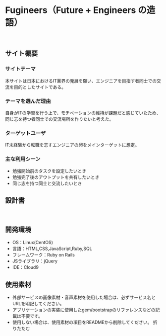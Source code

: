 # Fugineers（Future + Engineers の造語）
​
## サイト概要
### サイトテーマ
<!--何を『目的』とし、どのような『分類』なのかを簡潔に書く-->
本サイトは日本におけるIT業界の発展を願い、エンジニアを目指す者同士での交流を目的としたサイトである。
​
### テーマを選んだ理由
<!--なぜこのようなテーマにしたかを説明する-->
自身がITの学習を行う上で、モチベーションの維持が課題だと感じていたため、同じ志を持つ者同士での交流場所を作りたいと考えた。
​
### ターゲットユーザ
<!--誰に使ってもらうかを具体的に記載する-->
IT未経験から転職を志すエンジニアの卵をメインターゲットに想定。
​
### 主な利用シーン
<!--どのような時に使うのかの状況を記載すること-->
- 勉強開始前のタスクを設定したいとき
- 勉強完了後のアウトプットを共有したいとき
- 同じ志を持つ同士と交流したいとき
​
## 設計書
<!--テーマを設定・提出する時点では不要です-->
​
## 開発環境
- OS：Linux(CentOS)
- 言語：HTML,CSS,JavaScript,Ruby,SQL
- フレームワーク：Ruby on Rails
- JSライブラリ：jQuery
- IDE：Cloud9
​
## 使用素材
- 外部サービスの画像素材・音声素材を使用した場合は、必ずサービス名とURLを明記してください。
- アプリケーションの実装に使用したgem/bootstrapのリファレンスなどの記載は不要です。
- 使用しない場合は、使用素材の項目をREADMEから削除してください。
折りたたむ